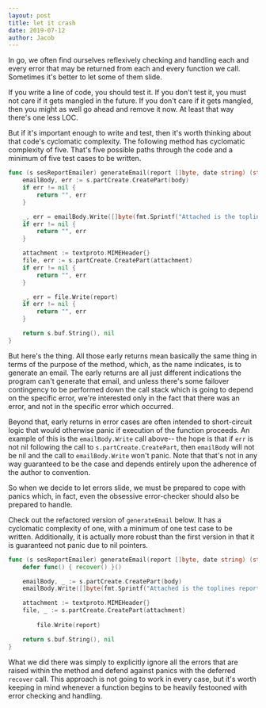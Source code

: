 ```yaml
---
layout: post
title: let it crash
date: 2019-07-12
author: Jacob
---
```


In go, we often find ourselves reflexively checking and handling each and every error that may be returned from each and every function we call.  Sometimes it's better to let some of them slide.  

If you write a line of code, you should test it.  If you don't test it, you must not care if it gets mangled in the future.  If you don't care if it gets mangled, then you might as well go ahead and remove it now.  At least that way there's one less LOC.

But if it's important enough to write and test, then it's worth thinking about that code's cyclomatic complexity.  The following method has cyclomatic complexity of five.  That's five possible paths through the code and a minimum of five test cases to be written.

```go
func (s sesReportEmailer) generateEmail(report []byte, date string) (string, error) {
	emailBody, err := s.partCreate.CreatePart(body)
	if err != nil {
		return "", err
	}

	_, err = emailBody.Write([]byte(fmt.Sprintf("Attached is the toplines report for %s.", date)))
	if err != nil {
		return "", err
	}

	attachment := textproto.MIMEHeader{}
	file, err := s.partCreate.CreatePart(attachment)
	if err != nil {
		return "", err
	}

	_, err = file.Write(report)
	if err != nil {
		return "", err
	}

	return s.buf.String(), nil
}
```

But here's the thing.  All those early returns mean basically the same thing in terms of the purpose of the method, which, as the name indicates, is to generate an email.  The early returns are all just different indications the program can't generate that email, and unless there's some failover contingency to be performed down the call stack which is going to depend on the specific error, we're interested only in the fact that there was an error, and not in the specific error which occurred.  

Beyond that, early returns in error cases are often intended to short-circuit logic that would otherwise panic if execution of the function proceeds.  An example of this is the `emailBody.Write` call above-- the hope is that if `err` is not nil following the call to `s.partCreate.CreatePart`, then `emailBody` will not be nil and the call to `emailBody.Write` won't panic.  Note that that's not in any way guaranteed to be the case and depends entirely upon the adherence of the author to convention.

So when we decide to let errors slide, we must be prepared to cope with panics which, in fact, even the obsessive error-checker should also be prepared to handle.

Check out the refactored version of `generateEmail` below.  It has a cyclomatic complexity of one, with a minimum of one test case to be written.  Additionally, it is actually more robust than the first version in that it is guaranteed not panic due to nil pointers.

```go
func (s sesReportEmailer) generateEmail(report []byte, date string) (string, error) {
	defer func() { recover() }()

	emailBody, _ := s.partCreate.CreatePart(body)
	emailBody.Write([]byte(fmt.Sprintf("Attached is the toplines report for %s.", date)))

	attachment := textproto.MIMEHeader{}
	file, _ := s.partCreate.CreatePart(attachment)
	
        file.Write(report)

	return s.buf.String(), nil
}
```

What we did there was simply to explicitly ignore all the errors that are raised within the method and defend against panics with the deferred `recover` call.  This approach is not going to work in every case, but it's worth keeping in mind whenever a function begins to be heavily festooned with error checking and handling.
